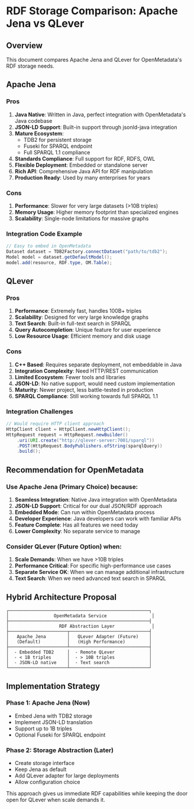 # RDF Storage Comparison: Apache Jena vs QLever

## Overview
This document compares Apache Jena and QLever for OpenMetadata's RDF storage needs.

## Apache Jena

### Pros
1. **Java Native**: Written in Java, perfect integration with OpenMetadata's Java codebase
2. **JSON-LD Support**: Built-in support through jsonld-java integration
3. **Mature Ecosystem**: 
   - TDB2 for persistent storage
   - Fuseki for SPARQL endpoint
   - Full SPARQL 1.1 compliance
4. **Standards Compliance**: Full support for RDF, RDFS, OWL
5. **Flexible Deployment**: Embedded or standalone server
6. **Rich API**: Comprehensive Java API for RDF manipulation
7. **Production Ready**: Used by many enterprises for years

### Cons
1. **Performance**: Slower for very large datasets (>10B triples)
2. **Memory Usage**: Higher memory footprint than specialized engines
3. **Scalability**: Single-node limitations for massive graphs

### Integration Code Example
```java
// Easy to embed in OpenMetadata
Dataset dataset = TDB2Factory.connectDataset("path/to/tdb2");
Model model = dataset.getDefaultModel();
model.add(resource, RDF.type, OM.Table);
```

## QLever

### Pros
1. **Performance**: Extremely fast, handles 100B+ triples
2. **Scalability**: Designed for very large knowledge graphs
3. **Text Search**: Built-in full-text search in SPARQL
4. **Query Autocompletion**: Unique feature for user experience
5. **Low Resource Usage**: Efficient memory and disk usage

### Cons
1. **C++ Based**: Requires separate deployment, not embeddable in Java
2. **Integration Complexity**: Need HTTP/REST communication
3. **Limited Ecosystem**: Fewer tools and libraries
4. **JSON-LD**: No native support, would need custom implementation
5. **Maturity**: Newer project, less battle-tested in production
6. **SPARQL Compliance**: Still working towards full SPARQL 1.1

### Integration Challenges
```java
// Would require HTTP client approach
HttpClient client = HttpClient.newHttpClient();
HttpRequest request = HttpRequest.newBuilder()
    .uri(URI.create("http://qlever-server:7001/sparql"))
    .POST(HttpRequest.BodyPublishers.ofString(sparqlQuery))
    .build();
```

## Recommendation for OpenMetadata

### Use Apache Jena (Primary Choice) because:

1. **Seamless Integration**: Native Java integration with OpenMetadata
2. **JSON-LD Support**: Critical for our dual JSON/RDF approach
3. **Embedded Mode**: Can run within OpenMetadata process
4. **Developer Experience**: Java developers can work with familiar APIs
5. **Feature Complete**: Has all features we need today
6. **Lower Complexity**: No separate service to manage

### Consider QLever (Future Option) when:

1. **Scale Demands**: When we have >10B triples
2. **Performance Critical**: For specific high-performance use cases
3. **Separate Service OK**: When we can manage additional infrastructure
4. **Text Search**: When we need advanced text search in SPARQL

## Hybrid Architecture Proposal

```
┌─────────────────────────────────────────────────────┐
│                 OpenMetadata Service                 │
├─────────────────────────────────────────────────────┤
│                   RDF Abstraction Layer              │
├──────────────────────┬──────────────────────────────┤
│   Apache Jena        │   QLever Adapter (Future)    │
│   (Default)          │   (High Performance)         │
├──────────────────────┴──────────────────────────────┤
│  - Embedded TDB2     │  - Remote QLever             │
│  - < 1B triples      │  - > 10B triples             │
│  - JSON-LD native    │  - Text search               │
└──────────────────────┴──────────────────────────────┘
```

## Implementation Strategy

### Phase 1: Apache Jena (Now)
- Embed Jena with TDB2 storage
- Implement JSON-LD translation
- Support up to 1B triples
- Optional Fuseki for SPARQL endpoint

### Phase 2: Storage Abstraction (Later)
- Create storage interface
- Keep Jena as default
- Add QLever adapter for large deployments
- Allow configuration choice

This approach gives us immediate RDF capabilities while keeping the door open for QLever when scale demands it.